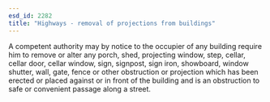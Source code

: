 ```yaml
---
esd_id: 2282
title: "Highways - removal of projections from buildings"
---
```


A competent authority may by notice to the occupier of any building require him to remove or alter any porch, shed, projecting window, step, cellar, cellar door, cellar window, sign, signpost, sign iron, showboard, window shutter, wall, gate, fence or other obstruction or projection which has been erected or placed against or in front of the building and is an obstruction to safe or convenient passage along a street.

